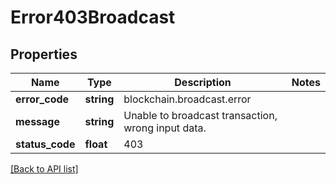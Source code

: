 # Error403Broadcast

## Properties

Name | Type | Description | Notes
------------ | ------------- | ------------- | -------------
**error_code** | **string** | blockchain.broadcast.error |
**message** | **string** | Unable to broadcast transaction, wrong input data. |
**status_code** | **float** | 403 |

[[Back to API list]](../../README.md#api-endpoints)
